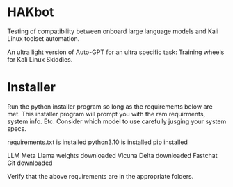 # HAKbot
Testing of compatibility between onboard large language models and Kali Linux toolset automation. 

An ultra light version of Auto-GPT for an ultra specific task: Training wheels for Kali Linux Skiddies. 

# Installer 
Run the python installer program so long as the requirements below are met. 
This installer program will prompt you with the ram requirments, system info. Etc. Consider which model to use carefully jusging your system 
specs. 


requirements.txt is installed 
python3.10 is installed 
pip installed 

LLM Meta Llama weights downloaded 
Vicuna Delta downloaded
Fastchat Git downloaded 

Verify that the above requirements are in the appropriate folders. 
